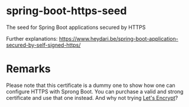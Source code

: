 # spring-boot-https-seed
The seed for Spring Boot applications secured by HTTPS

Further explanations:
https://www.heydari.be/spring-boot-application-secured-by-self-signed-https/

# Remarks
Please note that this certificate is a dummy one to show how one can configure HTTPS with Sprong Boot. You can purchase a valid and strong certificate and use that one instead. And why not trying [Let's Encrypt](https://letsencrypt.org/)?
